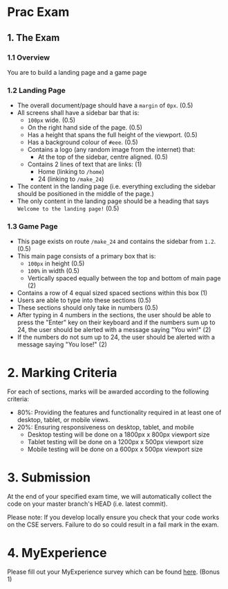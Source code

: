 # Prac Exam

## 1. The Exam

### 1.1 Overview

You are to build a landing page and a game page

### 1.2 Landing Page

* The overall document/page should have a `margin` of `0px`. (0.5)
* All screens shall have a sidebar bar that is:
  * `100px` wide. (0.5)
  * On the right hand side of the page. (0.5)
  * Has a height that spans the full height of the viewport. (0.5)
  * Has a background colour of `#eee`. (0.5)
  * Contains a logo (any random image from the internet) that:
  	* At the top of the sidebar, centre aligned. (0.5)
  * Contains 2 lines of text that are links: (1)
    * Home (linking to `/home`)
    * 24 (linking to `/make_24`)
* The content in the landing page (i.e. everything excluding the sidebar should be positioned in the middle of the page.)
* The only content in the landing page should be a heading that says `Welcome to the landing page!` (0.5)

### 1.3 Game Page

* This page exists on route `/make_24` and contains the sidebar from `1.2`. (0.5)
* This main page consists of a primary box that is:
  * `100px` in height (0.5)
  * `100%` in width (0.5)
  * Vertically spaced equally between the top and bottom of main page (2)
* Contains a row of 4 equal sized spaced sections within this box (1)
* Users are able to type into these sections (0.5)
* These sections should only take in numbers (0.5)
* After typing in 4 numbers in the sections, the user should be able to press the "Enter" key on their keyboard and if the numbers sum up to 24, the user should be alerted with a message saying "You win!" (2)
* If the numbers do not sum up to 24, the user should be alerted with a message saying "You lose!" (2)

# 2. Marking Criteria
For each of sections, marks will be awarded according to the following criteria:

* 80%: Providing the features and functionality required in at least one of desktop, tablet, or mobile views.
* 20%: Ensuring responsiveness on desktop, tablet, and mobile
  * Desktop testing will be done on a 1800px x 800px viewport size
  * Tablet testing will be done on a 1200px x 500px viewport size
  * Mobile testing will be done on a 600px x 500px viewport size

# 3. Submission
At the end of your specified exam time, we will automatically collect the code on your master branch's HEAD (i.e. latest commit).

Please note: If you develop locally ensure you check that your code works on the CSE servers. Failure to do so could result in a fail mark in the exam.

# 4. MyExperience
Please fill out your MyExperience survey which can be found [here](https://myexperience.unsw.edu.au/unsw/). (Bonus 1)